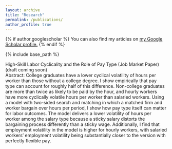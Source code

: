 ```yaml
---
layout: archive
title: "Research"
permalink: /publications/
author_profile: true
---
```


{% if author.googlescholar %}
  You can also find my articles on <u><a href="{{author.googlescholar}}">my Google Scholar profile</a>.</u>
{% endif %}

{% include base_path %}

High-Skill Labor Cyclicality and the Role of Pay Type (Job Market Paper)  
(draft coming soon)    
Abstract:  College graduates have a lower cyclical volatility of hours per worker than those without a college degree. I show empirically that pay type can account for roughly half of this difference. Non-college graduates are more than twice as likely to be paid by the hour, and hourly workers have more cyclically volatile hours per worker than salaried workers. Using a model with two-sided search and matching in which a matched firm and worker bargain over hours per period, I show how pay type itself can matter for labor outcomes. The model delivers a lower volatility of hours per worker among the salary type because a sticky salary distorts the bargaining process differently than a sticky wage. Additionally, I find that employment volatility in the model is higher for hourly workers, with salaried workers’ employment volatility being substantially closer to the version with perfectly flexible pay.
